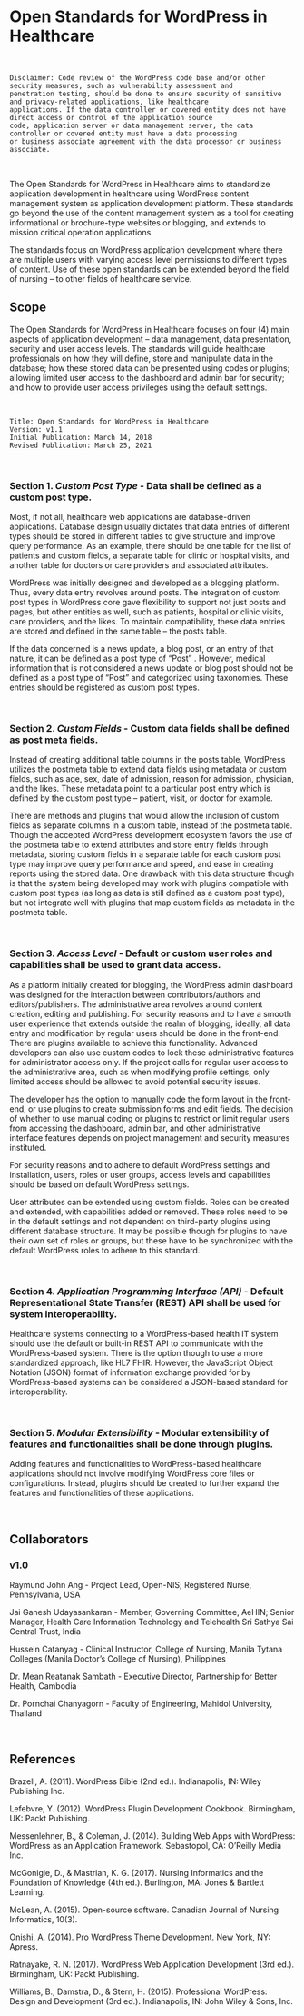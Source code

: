 # Open Standards for WordPress in Healthcare

<br />

```
Disclaimer: Code review of the WordPress code base and/or other security measures, such as vulnerability assessment and
penetration testing, should be done to ensure security of sensitive and privacy-related applications, like healthcare
applications. If the data controller or covered entity does not have direct access or control of the application source
code, application server or data management server, the data controller or covered entity must have a data processing
or business associate agreement with the data processor or business associate.
```

<br />

The Open Standards for WordPress in Healthcare aims to standardize application development in healthcare using WordPress content management system as application development platform. These standards go beyond the use of the content management system as a tool for creating informational or brochure-type websites or blogging, and extends to mission critical operation applications.

The standards focus on WordPress application development where there are multiple users with varying access level permissions to different types of content. Use of these open standards can be extended beyond the field of nursing – to other fields of healthcare service.


## Scope

The Open Standards for WordPress in Healthcare focuses on four (4) main aspects of application development – data management, data presentation, security and user access levels. The standards will guide healthcare professionals on how they will define, store and manipulate data in the database; how these stored data can be presented using codes or plugins; allowing limited user access to the dashboard and admin bar for security; and how to provide user access privileges using the default settings.

<br />

```
Title: Open Standards for WordPress in Healthcare
Version: v1.1
Initial Publication: March 14, 2018
Revised Publication: March 25, 2021
``` 

<br />

### Section 1. <em>Custom Post Type</em> - Data shall be defined as a custom post type. 

Most, if not all, healthcare web applications are database-driven applications. Database design usually dictates that data entries of different types should be stored in different tables to give structure and improve query performance. As an example, there should be one table for the list of patients and custom fields, a separate table for clinic or hospital visits, and another table for doctors or care providers and associated attributes.

WordPress was initially designed and developed as a blogging platform. Thus, every data entry revolves around posts. The integration of custom post types in WordPress core gave flexibility to support not just posts and pages, but other entities as well, such as patients, hospital or clinic visits, care providers, and the likes. To maintain compatibility, these data entries are stored and defined in the same table – the posts table.

If the data concerned is a news update, a blog post, or an entry of that nature, it can be defined as a post type of “Post” . However, medical information that is not considered a news update or blog post should not be defined as a post type of “Post” and categorized using taxonomies. These entries should be registered as custom post types.

<br />

### Section 2. <em>Custom Fields</em> - Custom data fields shall be defined as post meta fields.
  
Instead of creating additional table columns in the posts table, WordPress utilizes the postmeta table to extend data fields using metadata or custom fields, such as age, sex, date of admission, reason for admission, physician, and the likes. These metadata point to a particular post entry which is defined by the custom post type – patient, visit, or doctor for example.

There are methods and plugins that would allow the inclusion of custom fields as separate columns in a custom table, instead of the postmeta table. Though the accepted WordPress development ecosystem favors the use of the postmeta table to extend attributes and store entry fields through metadata, storing custom fields in a separate table for each custom post type may improve query performance and speed, and ease in creating reports using the stored data. One drawback with this data structure though is that the system being developed may work with plugins compatible with custom post types (as long as data is still defined as a custom post type), but not integrate well with plugins that map custom fields as metadata in the postmeta table.

<br />

### Section 3. <em>Access Level</em> - Default or custom user roles and capabilities shall be used to grant data access.
 
As a platform initially created for blogging, the WordPress admin dashboard was designed for the interaction between contributors/authors and editors/publishers. The administrative area revolves around content creation, editing and publishing. For security reasons and to have a smooth user experience that extends outside the realm of blogging, ideally, all data entry and modification by regular users should be done in the front-end. There are plugins available to achieve this functionality. Advanced developers can also use custom codes to lock these administrative features for administrator access only. If the project calls for regular user access to the administrative area, such as when modifying profile settings, only limited access should be allowed to avoid potential security issues.

The developer has the option to manually code the form layout in the front-end, or use plugins to create submission forms and edit fields. The decision of whether to use manual coding or plugins to restrict or limit regular users from accessing the dashboard, admin bar, and other administrative interface features depends on project management and security measures instituted.

For security reasons and to adhere to default WordPress settings and installation, users, roles or user groups, access levels and capabilities should be based on default WordPress settings.

User attributes can be extended using custom fields. Roles can be created and extended, with capabilities added or removed. These roles need to be in the default settings and not dependent on third-party plugins using different database structure. It may be possible though for plugins to have their own set of roles or groups, but these have to be synchronized with the default WordPress roles to adhere to this standard.

<br />

### Section 4. <em>Application Programming Interface (API)</em> - Default Representational State Transfer (REST) API shall be used for system interoperability.

Healthcare systems connecting to a WordPress-based health IT system should use the default or built-in REST API to communicate with the WordPress-based system. There is the option though to use a more standardized approach, like HL7 FHIR. However, the JavaScript Object Notation (JSON) format of information exchange provided for by WordPress-based systems can be considered a JSON-based standard for interoperability.

<br />

### Section 5. <em>Modular Extensibility</em> - Modular extensibility of features and functionalities shall be done through plugins.

Adding features and functionalities to WordPress-based healthcare applications should not involve modifying WordPress core files or configurations. Instead, plugins should be created to further expand the features and functionalities of these applications.

<br />

## Collaborators

### v1.0

Raymund John Ang - Project Lead, Open-NIS; Registered Nurse, Pennsylvania, USA

Jai Ganesh Udayasankaran - Member, Governing Committee, AeHIN; Senior Manager, Health Care Information Technology and Telehealth Sri Sathya Sai Central Trust, India

Hussein Catanyag - Clinical Instructor, College of Nursing, Manila Tytana Colleges (Manila Doctor’s College of Nursing), Philippines

Dr. Mean Reatanak Sambath - Executive Director, Partnership for Better Health, Cambodia

Dr. Pornchai Chanyagorn - Faculty of Engineering, Mahidol University, Thailand

<br />

## References

Brazell, A. (2011). WordPress Bible (2nd ed.). Indianapolis, IN: Wiley Publishing Inc.

Lefebvre, Y. (2012). WordPress Plugin Development Cookbook. Birmingham, UK: Packt Publishing.

Messenlehner, B., & Coleman, J. (2014). Building Web Apps with WordPress: WordPress as an Application Framework. Sebastopol, CA: O’Reilly Media Inc.

McGonigle, D., & Mastrian, K. G. (2017). Nursing Informatics and the Foundation of Knowledge (4th ed.). Burlington, MA: Jones & Bartlett Learning.

McLean, A. (2015). Open-source software. Canadian Journal of Nursing Informatics, 10(3).

Onishi, A. (2014). Pro WordPress Theme Development. New York, NY: Apress.

Ratnayake, R. N. (2017). WordPress Web Application Development (3rd ed.). Birmingham, UK: Packt Publishing.

Williams, B., Damstra, D., & Stern, H. (2015). Professional WordPress: Design and Development (3rd ed.). Indianapolis, IN: John Wiley & Sons, Inc.
